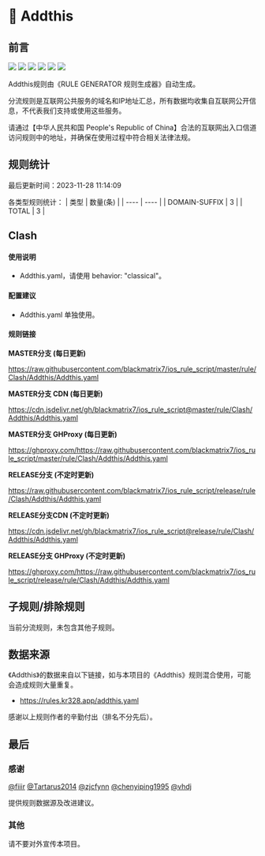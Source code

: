 # 🧸 Addthis

## 前言

![](https://shields.io/badge/-移除重复规则-ff69b4) ![](https://shields.io/badge/-DOMAIN与DOMAIN--SUFFIX合并-green) ![](https://shields.io/badge/-DOMAIN--SUFFIX间合并-critical) ![](https://shields.io/badge/-DOMAIN与DOMAIN--KEYWORD合并-9cf) ![](https://shields.io/badge/-DOMAIN--SUFFIX与DOMAIN--KEYWORD合并-blue) ![](https://shields.io/badge/-IP--CIDR(6)合并-blueviolet) 

Addthis规则由《RULE GENERATOR 规则生成器》自动生成。

分流规则是互联网公共服务的域名和IP地址汇总，所有数据均收集自互联网公开信息，不代表我们支持或使用这些服务。

请通过【中华人民共和国 People's Republic of China】合法的互联网出入口信道访问规则中的地址，并确保在使用过程中符合相关法律法规。

## 规则统计

最后更新时间：2023-11-28 11:14:09

各类型规则统计：
| 类型 | 数量(条)  | 
| ---- | ----  |
| DOMAIN-SUFFIX | 3  | 
| TOTAL | 3  | 


## Clash 

#### 使用说明
- Addthis.yaml，请使用 behavior: "classical"。

#### 配置建议
- Addthis.yaml 单独使用。

#### 规则链接
**MASTER分支 (每日更新)**

https://raw.githubusercontent.com/blackmatrix7/ios_rule_script/master/rule/Clash/Addthis/Addthis.yaml

**MASTER分支 CDN (每日更新)**

https://cdn.jsdelivr.net/gh/blackmatrix7/ios_rule_script@master/rule/Clash/Addthis/Addthis.yaml

**MASTER分支 GHProxy (每日更新)**

https://ghproxy.com/https://raw.githubusercontent.com/blackmatrix7/ios_rule_script/master/rule/Clash/Addthis/Addthis.yaml

**RELEASE分支 (不定时更新)**

https://raw.githubusercontent.com/blackmatrix7/ios_rule_script/release/rule/Clash/Addthis/Addthis.yaml

**RELEASE分支CDN (不定时更新)**

https://cdn.jsdelivr.net/gh/blackmatrix7/ios_rule_script@release/rule/Clash/Addthis/Addthis.yaml

**RELEASE分支 GHProxy (不定时更新)**

https://ghproxy.com/https://raw.githubusercontent.com/blackmatrix7/ios_rule_script/release/rule/Clash/Addthis/Addthis.yaml

## 子规则/排除规则


当前分流规则，未包含其他子规则。

## 数据来源

《Addthis》的数据来自以下链接，如与本项目的《Addthis》规则混合使用，可能会造成规则大量重复。

- https://rules.kr328.app/addthis.yaml


感谢以上规则作者的辛勤付出（排名不分先后）。

## 最后

### 感谢

[@fiiir](https://github.com/fiiir) [@Tartarus2014](https://github.com/Tartarus2014) [@zjcfynn](https://github.com/zjcfynn) [@chenyiping1995](https://github.com/chenyiping1995) [@vhdj](https://github.com/vhdj)

提供规则数据源及改进建议。

### 其他

请不要对外宣传本项目。